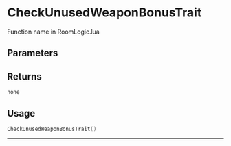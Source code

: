 # CheckUnusedWeaponBonusTrait
Function name in RoomLogic.lua
## Parameters

## Returns
`none`
## Usage
```lua
CheckUnusedWeaponBonusTrait()
```
---
